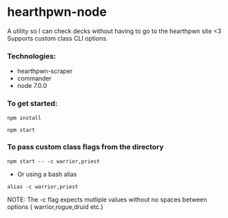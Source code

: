 # hearthpwn-node
A utility so I can check decks without having to go to the hearthpwn site <3 Supports custom class CLI options.

### Technologies:
* hearthpwn-scraper
* commander
* node 7.0.0

### To get started:
```
npm install
```

```
npm start
```

### To pass custom class flags from the directory
```
npm start -- -c warrior,priest
```

* Or using a bash alias
```
alias -c warrior,priest
```

NOTE: The -c flag expects mutliple values without no spaces between options ( warrior,rogue,druid etc.)